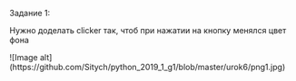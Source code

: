 <p>Задание 1:</p>
<p>Нужно доделать clicker так, чтоб при нажатии на кнопку менялся цвет фона</p>
![Image alt](https://github.com/Sitych/python_2019_1_g1/blob/master/urok6/png1.jpg)
